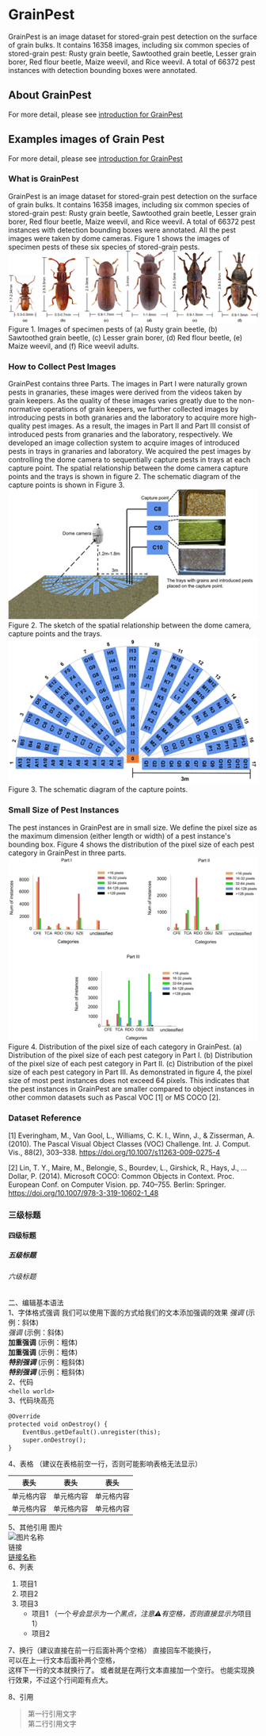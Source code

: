 # GrainPest
  GrainPest is an image dataset for stored-grain pest detection on the surface of grain bulks. It contains 16358 images, including six common species of stored-grain pest: Rusty grain beetle, Sawtoothed grain beetle, Lesser grain borer, Red flour beetle, Maize weevil, and Rice weevil. A total of 66372 pest instances with detection bounding boxes were annotated.  
  
## About GrainPest
For more detail, please see [introduction for GrainPest](https://github.com/tjdhhx/GrainPest/blob/main/introduce/introduce.md)  
## Examples images of Grain Pest
For more detail, please see [introduction for GrainPest](https://github.com/tjdhhx/GrainPest/blob/main/introduce/introduce.md)  

### What is GrainPest
  GrainPest is an image dataset for stored-grain pest detection on the surface of grain bulks. It contains 16358 images, including six common species of stored-grain pest: Rusty grain beetle, Sawtoothed grain beetle, Lesser grain borer, Red flour beetle, Maize weevil, and Rice weevil. A total of 66372 pest instances with detection bounding boxes were annotated. All the pest images were taken by dome cameras. Figure 1 shows the images of specimen pests of these six species of stored-grain pests.
  ![图片名称](https://github.com/tjdhhx/GrainPest/blob/main/img/fig1.png)  
Figure 1. Images of specimen pests of (a) Rusty grain beetle, (b) Sawtoothed grain beetle, (c) Lesser grain borer, (d) Red flour beetle, (e) Maize weevil, and (f) Rice weevil adults.
### How to Collect Pest Images
GrainPest contains three Parts. The images in Part I were naturally grown pests in granaries, these images were derived from the videos taken by grain keepers. As the quality of these images varies greatly due to the non-normative operations of grain keepers, we further collected images by introducing pests in both granaries and the laboratory to acquire more high-quality pest images. As a result, the images in Part II and Part III consist of introduced pests from granaries and the laboratory, respectively. We developed an image collection system to acquire images of introduced pests in trays in granaries and laboratory. We acquired the pest images by controlling the dome camera to sequentially capture pests in trays at each capture point. The spatial relationship between the dome camera capture points and the trays is shown in figure 2. The schematic diagram of the capture points is shown in Figure 3.
![图片名称](https://github.com/tjdhhx/GrainPest/blob/main/img/fig2a.png)  
Figure 2. The sketch of the spatial relationship between the dome camera, capture points and the trays.
![图片名称](https://github.com/tjdhhx/GrainPest/blob/main/img/fig3.png)  
Figure 3. The schematic diagram of the capture points.
### Small Size of Pest Instances
The pest instances in GrainPest are in small size. We define the pixel size as the maximum dimension (either length or width) of a pest instance's bounding box. Figure 4 shows the distribution of the pixel size of each pest category in GrainPest in three parts.
![图片名称](https://github.com/tjdhhx/GrainPest/blob/main/img/fig4.png)  
Figure 4. Distribution of the pixel size of each category in GrainPest. (a) Distribution of the pixel size of each pest category in Part I. (b) Distribution of the pixel size of each pest category in Part II. (c) Distribution of the pixel size of each pest category in Part III.
As demonstrated in figure 4, the pixel size of most pest instances does not exceed 64 pixels. This indicates that the pest instances in GrainPest are smaller compared to object instances in other common datasets such as Pascal VOC [1] or MS COCO [2].
### Dataset Reference
[1] Everingham, M., Van Gool, L., Williams, C. K. I., Winn, J., & Zisserman, A. (2010). The Pascal Visual Object Classes (VOC) Challenge. Int. J. Comput. Vis., 88(2), 303–338. https://doi.org/10.1007/s11263-009-0275-4

[2] Lin, T. Y., Maire, M., Belongie, S., Bourdev, L., Girshick, R., Hays, J., ... Dollar, P. (2014). Microsoft COCO: Common Objects in Context. Proc. European Conf. on Computer Vision. pp. 740–755. Berlin: Springer. https://doi.org/10.1007/978-3-319-10602-1_48


### 三级标题  
#### 四级标题  
##### 五级标题  
###### 六级标题 
二、编辑基本语法  
1、字体格式强调
 我们可以使用下面的方式给我们的文本添加强调的效果
*强调*  (示例：斜体)  
 _强调_  (示例：斜体)  
**加重强调**  (示例：粗体)  
 __加重强调__ (示例：粗体)  
***特别强调*** (示例：粗斜体)  
___特别强调___  (示例：粗斜体)  
2、代码  
`<hello world>`  
3、代码块高亮  
```
@Override
protected void onDestroy() {
    EventBus.getDefault().unregister(this);
    super.onDestroy();
}
```  
4、表格 （建议在表格前空一行，否则可能影响表格无法显示）
 
 表头  | 表头  | 表头
 ---- | ----- | ------  
 单元格内容  | 单元格内容 | 单元格内容 
 单元格内容  | 单元格内容 | 单元格内容  
 
5、其他引用
图片  
![图片名称](https://www.baidu.com/img/bd_logo1.png)  
链接  
[链接名称](https://www.baidu.com/)    
6、列表 
1. 项目1  
2. 项目2  
3. 项目3  
   * 项目1 （一个*号会显示为一个黑点，注意⚠️有空格，否则直接显示为*项目1） 
   * 项目2   
 
7、换行（建议直接在前一行后面补两个空格）
直接回车不能换行，  
可以在上一行文本后面补两个空格，  
这样下一行的文本就换行了。
或者就是在两行文本直接加一个空行。
也能实现换行效果，不过这个行间距有点大。  
 
8、引用
> 第一行引用文字  
> 第二行引用文字   
